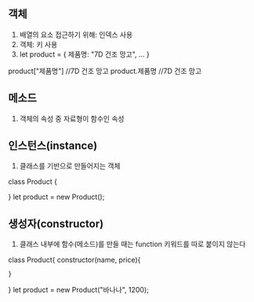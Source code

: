 ## 객체

1. 배열의 요소 접근하기 위해: 인덱스 사용
2. 객체: 키 사용
3. let product = {
    제품명: "7D 건조 망고",
    ...
}

product["제품명"] //7D 건조 망고
product.제품명 //7D 건조 망고

## 메소드

1. 객체의 속성 중 자료형이 함수인 속성

## 인스턴스(instance)

1. 클래스를 기반으로 만들어지는 객체

class Product {

}
let product = new Product();

## 생성자(constructor)

1. 클래스 내부에 함수(메소드)를 만들 때는 function 키워드를 따로 붙이지 않는다

class Product{
    constructor(name, price){

    }
}
let product = new Product("바나나", 1200);
